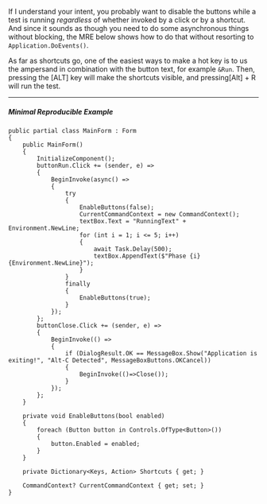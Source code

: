 If I understand your intent, you probably want to disable the buttons while a test is running _regardless_ of whether invoked by a click or by a shortcut. And since it sounds as though you need to do some asynchronous things without blocking, the MRE below shows how to do that without resorting to `Application.DoEvents()`.

As far as shortcuts go, one of the easiest ways to make a hot key is to us the ampersand in combination with the button text, for example `&Run`. Then, pressing the [ALT] key will make the shortcuts visible, and pressing[Alt] + R will run the test.

___

##### Minimal Reproducible Example

```
public partial class MainForm : Form
{
    public MainForm()
    {
        InitializeComponent();
        buttonRun.Click += (sender, e) =>
        {
            BeginInvoke(async() =>
            {
                try
                {
                    EnableButtons(false);
                    CurrentCommandContext = new CommandContext();
                    textBox.Text = "RunningText" + Environment.NewLine;
                    for (int i = 1; i <= 5; i++)
                    {
                        await Task.Delay(500);
                        textBox.AppendText($"Phase {i}{Environment.NewLine}");
                    }
                }
                finally
                {
                    EnableButtons(true);
                }
            });
        };
        buttonClose.Click += (sender, e) =>
        {
            BeginInvoke(() =>
            {
                if (DialogResult.OK == MessageBox.Show("Application is exiting!", "Alt-C Detected", MessageBoxButtons.OKCancel))
                {
                    BeginInvoke(()=>Close());
                }
            });
        };
    }

    private void EnableButtons(bool enabled)
    {
        foreach (Button button in Controls.OfType<Button>())
        {
            button.Enabled = enabled;
        }
    }

    private Dictionary<Keys, Action> Shortcuts { get; }

    CommandContext? CurrentCommandContext { get; set; }
}
```